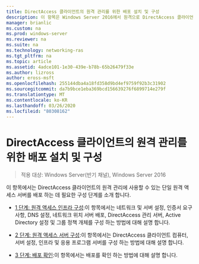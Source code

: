 ```yaml
---
title: DirectAccess 클라이언트의 원격 관리를 위한 배포 설치 및 구성
description: 이 항목은 Windows Server 2016에서 원격으로 DirectAccess 클라이언트 관리 가이드의 일부입니다.
manager: brianlic
ms.custom: na
ms.prod: windows-server
ms.reviewer: na
ms.suite: na
ms.technology: networking-ras
ms.tgt_pltfrm: na
ms.topic: article
ms.assetid: 4adce101-1e30-439e-b78b-65b26479f33e
ms.author: lizross
author: eross-msft
ms.openlocfilehash: 255144dba4a18fd358d9bd4ef9759f92b3c31902
ms.sourcegitcommit: da7b9bce1eba369bcd156639276f6899714e279f
ms.translationtype: MT
ms.contentlocale: ko-KR
ms.lasthandoff: 03/26/2020
ms.locfileid: "80308162"
---
```

# <a name="install-and-configure-deployment-for-remote-management-of-directaccess-clients"></a>DirectAccess 클라이언트의 원격 관리를 위한 배포 설치 및 구성

>적용 대상: Windows Server(반기 채널), Windows Server 2016

이 항목에서는 DirectAccess 클라이언트의 원격 관리에 사용할 수 있는 단일 원격 액세스 서버를 배포 하는 데 필요한 구성 단계를 소개 합니다.  
  
-   [1 단계: 원격 액세스 인프라 구성](Step-1-Configure-the-Remote-Access-Infrastructure.md):이 항목에서는 네트워크 및 서버 설정, 인증서 요구 사항, DNS 설정, 네트워크 위치 서버 배포, DirectAccess 관리 서버, Active Directory 설정 및 그룹 정책 개체를 구성 하는 방법에 대해 설명 합니다.  
  
-   [2 단계: 원격 액세스 서버 구성](Step-2-Configure-the-Remote-Access-Server.md):이 항목에서는 DirectAccess 클라이언트 컴퓨터, 서버 설정, 인프라 및 응용 프로그램 서버를 구성 하는 방법에 대해 설명 합니다.  
  
-   [3 단계: 배포 확인](Step-3-Verify-the-Deployment_2.md):이 항목에서는 배포를 확인 하는 방법에 대해 설명 합니다.  
  




